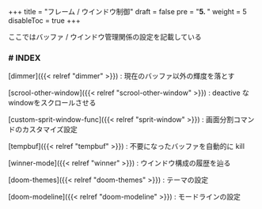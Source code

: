 +++
title = "フレーム / ウインドウ制御"
draft = false
pre = "<b>5. </b>"
weight = 5
disableToc = true
+++

ここではバッファ / ウインドウ管理関係の設定を記載している


### # INDEX

[dimmer]({{< relref "dimmer" >}})
: 現在のバッファ以外の輝度を落とす

[scrool-other-window]({{< relref "scrool-other-window" >}})
: deactive なwindowをスクロールさせる

[custom-sprit-window-func]({{< relref "sprit-window" >}})
: 画面分割コマンドのカスタマイズ設定

[tempbuf]({{< relref "tempbuf" >}})
: 不要になったバッファを自動的に kill

[winner-mode]({{< relref "winner" >}})
: ウインドウ構成の履歴を辿る

[doom-themes]({{< relref "doom-themes" >}})
: テーマの設定

[doom-modeline]({{< relref "doom-modeline" >}})
: モードラインの設定


